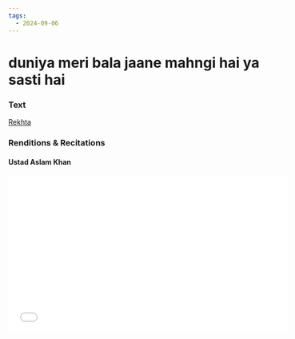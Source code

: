 ```yaml
---
tags:
  - 2024-09-06
---
```

# duniya meri bala jaane mahngi hai ya sasti hai

### Text
[Rekhta](https://www.rekhta.org/ghazals/duniyaa-merii-balaa-jaane-mahngii-hai-yaa-sastii-hai-fani-badayuni-ghazals?lang=ur)

### Renditions & Recitations

#### Ustad Aslam Khan

<iframe width="560" height="315" src="[https://www.youtube.com/embed/HB7H3-dMcQA](https://bwn5ry6ab.cc.rs6.net/tn.jsp?f=001C-1G4mZnq3Sav966fXcFCjpk0QSfcnPxDWyMhHSQG39nEB2isVftb0QrSR8XQr0HvxKRCd9MvhUfmqEL6Puad3utFY5p-SeFWPADQR_Ac-z4dIj-SYOVy7tK_kBKWSo4AfArnLM8Sp_jWrPEv2FM1VkF4BwePXLECKG9kTKQUFPpcD6CbylhRw==&c=ThoX6HyGZTnBx7hxldKODg4WSto16MNhrjE6Q5LDnd9Og5qdytVVWw==&ch=ORDT7MBbNLCkNZ8x4DPOb87XAndssZzNHU6MF8d6t3p8qXCx4CDUGA==)" title="YouTube video player" frameborder="0" allow="accelerometer; autoplay; clipboard-write; encrypted-media; gyroscope; picture-in-picture" allowfullscreen></iframe>

